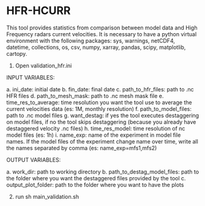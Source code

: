 # HFR-HCURR

This tool provides statistics from comparison between model data and High Frequency radars current velocities. It is necessary to have a python virtual environment with the following packages: sys, warnings, netCDF4, datetime, collections, os, csv, numpy, xarray, pandas, scipy, matplotlib, cartopy.

1. Open validation_hfr.ini

INPUT VARIABLES:

  a. ini_date: initial date
  b. fin_date: final date
  c. path_to_hfr_files: path to .nc HFR files
  d. path_to_mesh_mask: path to .nc mesh mask file
  e. time_res_to_average: time resolution you want the tool use to average the current velocities data (es: 1M, monthly resolution)
  f. path_to_model_files: path to .nc model files
  g. want_destag: if yes the tool executes destaggering on model files, if no the tool skips destaggering (because you already have destaggered velocity .nc files)
  h. time_res_model: time resolution of nc model files (es: 1h)
  i. name_exp: name of the experiment in model file names. If the model files of the experiment change name over time, write all the names separated by comma (es:   name_exp=mfs1,mfs2)

OUTPUT VARIABLES:

  a. work_dir: path to working directory
  b. path_to_destag_model_files: path to the folder where you want the destaggered files provided by the tool
  c. output_plot_folder: path to the folder where you want to have the plots

2. run sh main_validation.sh
